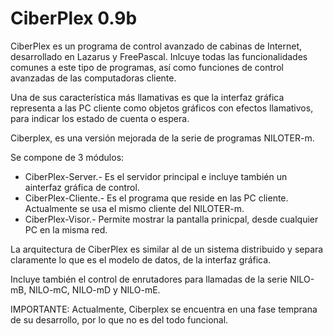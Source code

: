 CiberPlex 0.9b
==============

CiberPlex es un programa de control avanzado de cabinas de Internet, desarrollado en Lazarus y FreePascal. Inlcuye todas las funcionalidades comunes a este tipo de programas, así como funciones de control avanzadas de las computadoras cliente.

Una de sus característica más llamativas es que la interfaz gráfica representa a las PC cliente como objetos gráficos con efectos llamativos, para indicar los estado de cuenta o espera.

Ciberplex, es una versión mejorada de la serie de programas NILOTER-m.

Se compone de 3 módulos:

* CiberPlex-Server.- Es el servidor principal e incluye también un ainterfaz gráfica de control.
* CiberPlex-Cliente.- Es el programa que reside en las PC cliente. Actualmente se usa el mismo cliente del NILOTER-m.
* CiberPlex-Visor.- Permite mostrar la pantalla prinicpal, desde cualquier PC en la misma red.

La arquitectura de CiberPlex es similar al de un sistema distribuido y separa claramente lo que es el modelo de datos, de la interfaz gráfica.

Incluye también el control de enrutadores para llamadas de la serie NILO-mB, NILO-mC, NILO-mD y NILO-mE.

IMPORTANTE: Actualmente, Ciberplex se encuentra en una fase temprana de su desarrollo, por lo que no es del todo funcional.